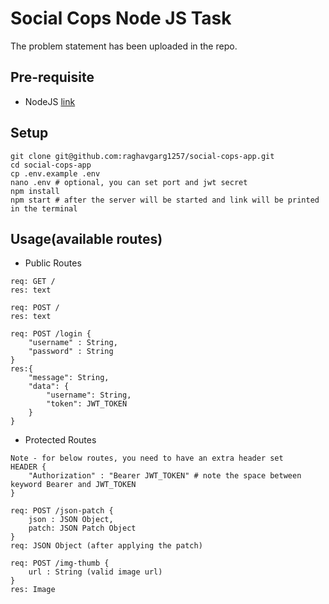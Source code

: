 # Social Cops Node JS Task

The problem statement has been uploaded in the repo.


## Pre-requisite
- NodeJS [link](https://nodejs.org/en/)

## Setup
```
git clone git@github.com:raghavgarg1257/social-cops-app.git
cd social-cops-app
cp .env.example .env
nano .env # optional, you can set port and jwt secret
npm install
npm start # after the server will be started and link will be printed in the terminal
```

## Usage(available routes)
- Public Routes
```
req: GET /
res: text

req: POST /
res: text

req: POST /login {
    "username" : String,
    "password" : String
}
res:{
    "message": String,
    "data": {
        "username": String,
        "token": JWT_TOKEN
    }
}
```

- Protected Routes
```
Note - for below routes, you need to have an extra header set
HEADER {
    "Authorization" : "Bearer JWT_TOKEN" # note the space between keyword Bearer and JWT_TOKEN
}

req: POST /json-patch {
    json : JSON Object,
    patch: JSON Patch Object
}
req: JSON Object (after applying the patch)

req: POST /img-thumb {
    url : String (valid image url)
}
res: Image
```
